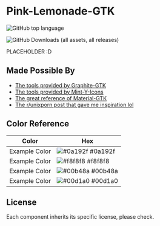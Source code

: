 # Pink-Lemonade-GTK
![GitHub top language](https://img.shields.io/github/languages/top/Snap-2/Pink-Lemonade-GTK)

![GitHub Downloads (all assets, all releases)](https://img.shields.io/github/downloads/Snap-2/Pink-Lemonade-GTK/total)

PLACEHOLDER :D


## Made Possible By

 - [The tools provided by Graphite-GTK](https://github.com/vinceliuice/Graphite-gtk-theme)
 - [The tools provided by Mint-Y-Icons](https://github.com/linuxmint/mint-y-icons)
 - [The great reference of Material-GTK](https://github.com/matiassingers/awesome-readme)
 - [The r/unixporn post that gave me inspiration lol](https://www.reddit.com/r/unixporn/comments/1jnnnzv/wayfire_first_rice_far_from_complete_but_looks/#lightbox)

## Color Reference

| Color             | Hex                                                                |
| ----------------- | ------------------------------------------------------------------ |
| Example Color | ![#0a192f](https://via.placeholder.com/10/0a192f?text=+) #0a192f |
| Example Color | ![#f8f8f8](https://via.placeholder.com/10/f8f8f8?text=+) #f8f8f8 |
| Example Color | ![#00b48a](https://via.placeholder.com/10/00b48a?text=+) #00b48a |
| Example Color | ![#00d1a0](https://via.placeholder.com/10/00b48a?text=+) #00d1a0 |


## License

Each component inherits its specific license, please check.


